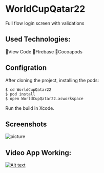 # WorldCupQatar22

Full flow login screen with validations

## Used Technologies:
  🔹View Code
  🔹FIrebase
  🔹Cocoapods
  
  ## Configration

After cloning the project, installing the pods:

```
$ cd WorldCupQatar22
$ pod install
$ open WorldCupQatar22.xcworkspace
```

Run the build in Xcode.

## Screenshots

![picture](./picture/layout.png)

## Video App Working:

[![Alt text](https://img.youtube.com/vi/fZuFghtHTtg/0.jpg)](https://www.youtube.com/watch?v=fZuFghtHTtg)



